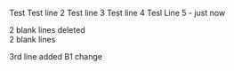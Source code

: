 Test
Test line 2
Test line 3
Test line 4
Tesl Line 5 - just now

2 blank lines deleted   
2 blank lines

3rd line added
B1 change
